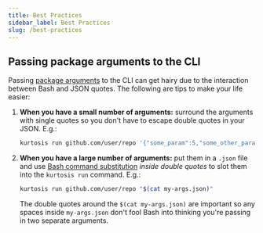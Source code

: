```yaml
---
title: Best Practices
sidebar_label: Best Practices
slug: /best-practices
---
```


Passing package arguments to the CLI
-------------------------------
Passing [package arguments][args-concepts-reference] to the CLI can get hairy due to the interaction between Bash and JSON quotes. The following are tips to make your life easier:

1. **When you have a small number of arguments:** surround the arguments with single quotes so you don't have to escape double quotes in your JSON. E.g.:
   ```bash
   kurtosis run github.com/user/repo '{"some_param":5,"some_other_param":"My value"}'
   ```
1. **When you have a large number of arguments:** put them in a `.json` file and use [Bash command substitution](https://www.gnu.org/software/bash/manual/html_node/Command-Substitution.html) _inside double quotes_ to slot them into the `kurtosis run` command. E.g.:
   ```bash
   kurtosis run github.com/user/repo "$(cat my-args.json)"
   ```
   The double quotes around the `$(cat my-args.json)` are important so any spaces inside `my-args.json` don't fool Bash into thinking you're passing in two separate arguments.


<!---------------------------------------- ONLY LINKS BELOW HERE!!! ----------------------------------->
[args-concepts-reference]: ./concepts-reference/args.md
